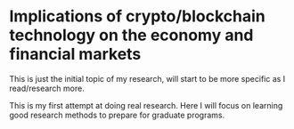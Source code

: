 # Implications of crypto/blockchain technology on the economy and financial markets

This is just the initial topic of my research, will start to be more specific as I read/research more.

This is my first attempt at doing real research. Here I will focus on learning good research methods to prepare for graduate programs.